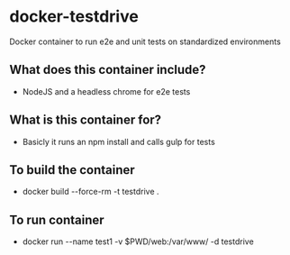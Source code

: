 # docker-testdrive
Docker container to run e2e and unit tests on standardized environments

## What does this container include?
* NodeJS and a headless chrome for e2e tests

## What is this container for?
* Basicly it runs an npm install and calls gulp for tests

## To build the container
* docker build --force-rm -t testdrive .

## To run container
* docker run --name test1 -v $PWD/web:/var/www/ -d testdrive
